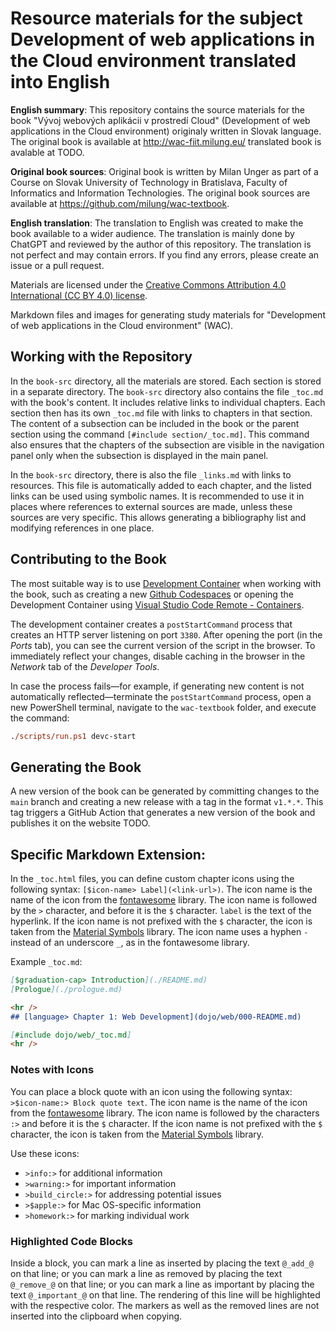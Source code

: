 # Resource materials for the subject Development of web applications in the Cloud environment translated into English

__English summary__: This repository contains the source materials for the book "Vývoj webových aplikácii v prostredí Cloud" (Development of web applications in the Cloud environment) originaly written in Slovak language. The original book is available at http://wac-fiit.milung.eu/ translated book is avalable at TODO.

__Original book sources__: Original book is written by Milan Unger as part of a Course on Slovak University of Technology in Bratislava, Faculty of Informatics and Information Technologies. The original book sources are available at https://github.com/milung/wac-textbook.

__English translation__: The translation to English was created to make the book available to a wider audience. The translation is mainly done by ChatGPT and reviewed by the author of this repository. The translation is not perfect and may contain errors. If you find any errors, please create an issue or a pull request.

Materials are licensed under the [Creative Commons Attribution 4.0 International (CC BY 4.0) license](https://creativecommons.org/licenses/by/4.0/).

Markdown files and images for generating study materials for "Development of web applications in the Cloud environment" (WAC).

## Working with the Repository

In the `book-src` directory, all the materials are stored. Each section is stored in a separate directory. The `book-src` directory also contains the file `_toc.md` with the book's content. It includes relative links to individual chapters. Each section then has its own `_toc.md` file with links to chapters in that section. The content of a subsection can be included in the book or the parent section using the command `[#include section/_toc.md]`. This command also ensures that the chapters of the subsection are visible in the navigation panel only when the subsection is displayed in the main panel.

In the `book-src` directory, there is also the file `_links.md` with links to resources. This file is automatically added to each chapter, and the listed links can be used using symbolic names. It is recommended to use it in places where references to external sources are made, unless these sources are very specific. This allows generating a bibliography list and modifying references in one place.

## Contributing to the Book

The most suitable way is to use [Development Container](https://containers.dev/overview) when working with the book, such as creating a new [Github Codespaces](https://github.com/features/codespaces) or opening the Development Container using [Visual Studio Code Remote - Containers](https://code.visualstudio.com/docs/remote/containers).

The development container creates a `postStartCommand` process that creates an HTTP server listening on port `3380`. After opening the port (in the _Ports_ tab), you can see the current version of the script in the browser. To immediately reflect your changes, disable caching in the browser in the _Network_ tab of the _Developer Tools_.

In case the process fails—for example, if generating new content is not automatically reflected—terminate the `postStartCommand` process, open a new PowerShell terminal, navigate to the `wac-textbook` folder, and execute the command:

```ps
./scripts/run.ps1 devc-start
```

## Generating the Book

A new version of the book can be generated by committing changes to the `main` branch and creating a new release with a tag in the format `v1.*.*`. This tag triggers a GitHub Action that generates a new version of the book and publishes it on the website TODO.

## Specific Markdown Extension:

In the `_toc.html` files, you can define custom chapter icons using the following syntax: `[$icon-name> Label](<link-url>)`. The icon name is the name of the icon from the [fontawesome](https://fontawesome.com/icons?d=gallery) library. The icon name is followed by the `>` character, and before it is the `$` character. `label` is the text of the hyperlink. If the icon name is not prefixed with the `$` character, the icon is taken from the [Material Symbols](https://fonts.google.com/icons) library. The icon name uses a hyphen `-` instead of an underscore `_`, as in the fontawesome library.

Example `_toc.md`:

```markdown
[$graduation-cap> Introduction](./README.md)
[Prologue](./prologue.md)

<hr />
## [language> Chapter 1: Web Development](dojo/web/000-README.md)

[#include dojo/web/_toc.md]
<hr />
```

### Notes with Icons

You can place a block quote with an icon using the following syntax: `>$icon-name:> Block quote text`. The icon name is the name of the icon from the [fontawesome](https://fontawesome.com/icons?d=gallery) library. The icon name is followed by the characters `:>` and before it is the `$` character. If the icon name is not prefixed with the `$` character, the icon is taken from the [Material Symbols](https://fonts.google.com/icons) library.

Use these icons:

- `>info:>` for additional information
- `>warning:>` for important information
- `>build_circle:>` for addressing potential issues
- `>$apple:>` for Mac OS-specific information
- `>homework:>` for marking individual work

### Highlighted Code Blocks

Inside a block, you can mark a line as inserted by placing the text `@_add_@` on that line; or you can mark a line as removed by placing the text `@_remove_@` on that line; or you can mark a line as important by placing the text `@_important_@` on that line. The rendering of this line will be highlighted with the respective color. The markers as well as the removed lines are not inserted into the clipboard when copying.
